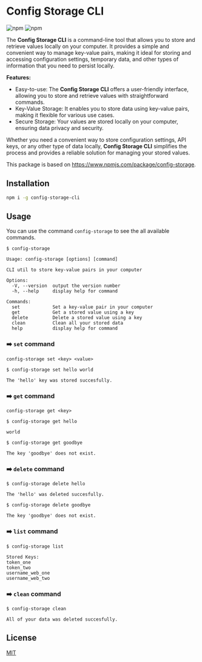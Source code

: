 # Config Storage CLI
![npm](https://img.shields.io/npm/l/config-storage-cli?color=blue)
![npm](https://img.shields.io/npm/v/config-storage-cli?color=blue)

The **Config Storage CLI** is a command-line tool that allows you to store and retrieve values locally on your computer. It provides a simple and convenient way to manage key-value pairs, making it ideal for storing and accessing configuration settings, temporary data, and other types of information that you need to persist locally.

**Features:**
- Easy-to-use: The **Config Storage CLI** offers a user-friendly interface, allowing you to store and retrieve values with straightforward commands.
- Key-Value Storage: It enables you to store data using key-value pairs, making it flexible for various use cases.
- Secure Storage: Your values are stored locally on your computer, ensuring data privacy and security.

Whether you need a convenient way to store configuration settings, API keys, or any other type of data locally, **Config Storage CLI** simplifies the process and provides a reliable solution for managing your stored values.

This package is based on https://www.npmjs.com/package/config-storage.

## Installation
```bash
npm i -g config-storage-cli
```

## Usage
You can use the command `config-storage` to see the all available commands.
```text
$ config-storage

Usage: config-storage [options] [command]

CLI util to store key-value pairs in your computer

Options:
  -V, --version  output the version number
  -h, --help     display help for command

Commands:
  set            Set a key-value pair in your computer
  get            Get a stored value using a key
  delete         Delete a stored value using a key
  clean          Clean all your stored data
  help           display help for command
```

### :arrow_right: `set` command
```text
config-storage set <key> <value>
```

```text
$ config-storage set hello world

The 'hello' key was stored succesfully.
```

### :arrow_right: `get` command
```text
config-storage get <key>
```

```text
$ config-storage get hello

world
```

```text
$ config-storage get goodbye

The key 'goodbye' does not exist.
```

### :arrow_right: `delete` command
```text
$ config-storage delete hello

The 'hello' was deleted succesfully.
```

```text
$ config-storage delete goodbye

The key 'goodbye' does not exist.
```

### :arrow_right: `list` command
```text
$ config-storage list

Stored Keys:
token_one
token_two
username_web_one
username_web_two
```

### :arrow_right: `clean` command
```text
$ config-storage clean

All of your data was deleted succesfully.
```

## License
[MIT](https://github.com/vcgtz/config-storage-cli/blob/main/LICENSE)

